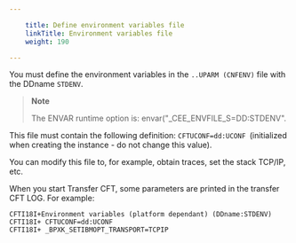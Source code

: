 ```yaml
---

    title: Define environment variables file
    linkTitle: Environment variables file
    weight: 190

---
```

You must define the environment variables in the <span class="code">`..UPARM (CNFENV)`</span> file with the DDname <span class="code">`STDENV`</span>.

> **Note**
>
> The ENVAR runtime option is: envar("\_CEE\_ENVFILE\_S=DD:STDENV".

This file must contain the following definition: <span class="code">`CFTUCONF=dd:UCONF `</span>(initialized when creating the instance - do not change this value).

You can modify this file to, for example, obtain traces, set the stack TCP/IP, etc.

When you start Transfer CFT, some parameters are printed in the transfer CFT LOG. For example:

```
CFTI18I+Environment variables (platform dependant) (DDname:STDENV)
CFTI18I+ CFTUCONF=dd:UCONF
CFTI18I+ _BPXK_SETIBMOPT_TRANSPORT=TCPIP
```
